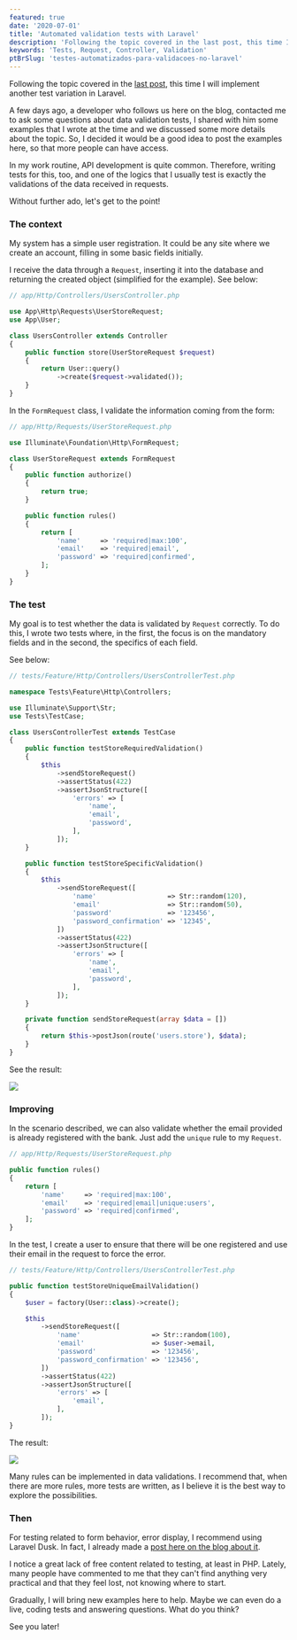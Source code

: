 ```yaml
---
featured: true
date: '2020-07-01'
title: 'Automated validation tests with Laravel'
description: 'Following the topic covered in the last post, this time I will implement another test variation in Laravel. Validation of request data.'
keywords: 'Tests, Request, Controller, Validation'
ptBrSlug: 'testes-automatizados-para-validacoes-no-laravel'
---
```


Following the topic covered in the [last post](/blog/posts/automated-email-testing-with-laravel), this time I will
implement another test variation in Laravel.

A few days ago, a developer who follows us here on the blog, contacted me to ask some questions about data validation
tests, I shared with him some examples that I wrote at the time and we discussed some more details about the topic. So,
I decided it would be a good idea to post the examples here, so that more people can have access.

In my work routine, API development is quite common. Therefore, writing tests for this, too, and one of the logics that
I usually test is exactly the validations of the data received in requests.

Without further ado, let's get to the point!

### The context

My system has a simple user registration. It could be any site where we create an account, filling in some basic fields
initially.

I receive the data through a `Request`, inserting it into the database and returning the created object (simplified for
the example). See below:

```php
// app/Http/Controllers/UsersController.php

use App\Http\Requests\UserStoreRequest;
use App\User;

class UsersController extends Controller
{
    public function store(UserStoreRequest $request)
    {
        return User::query()
            ->create($request->validated());
    }
}
```

In the `FormRequest` class, I validate the information coming from the form:

```php
// app/Http/Requests/UserStoreRequest.php

use Illuminate\Foundation\Http\FormRequest;

class UserStoreRequest extends FormRequest
{
    public function authorize()
    {
        return true;
    }

    public function rules()
    {
        return [
            'name'     => 'required|max:100',
            'email'    => 'required|email',
            'password' => 'required|confirmed',
        ];
    }
}
```

### The test

My goal is to test whether the data is validated by `Request` correctly. To do this, I wrote two tests where, in the
first, the focus is on the mandatory fields and in the second, the specifics of each field.

See below:

```php
// tests/Feature/Http/Controllers/UsersControllerTest.php

namespace Tests\Feature\Http\Controllers;

use Illuminate\Support\Str;
use Tests\TestCase;

class UsersControllerTest extends TestCase
{
    public function testStoreRequiredValidation()
    {
        $this
            ->sendStoreRequest()
            ->assertStatus(422)
            ->assertJsonStructure([
                'errors' => [
                    'name',
                    'email',
                    'password',
                ],
            ]);
    }

    public function testStoreSpecificValidation()
    {
        $this
            ->sendStoreRequest([
                'name'                  => Str::random(120),
                'email'                 => Str::random(50),
                'password'              => '123456',
                'password_confirmation' => '12345',
            ])
            ->assertStatus(422)
            ->assertJsonStructure([
                'errors' => [
                    'name',
                    'email',
                    'password',
                ],
            ]);
    }

    private function sendStoreRequest(array $data = [])
    {
        return $this->postJson(route('users.store'), $data);
    }
}
```

See the result:

![](/images/posts/laravel-test-form-requests/two-tests.png)

### Improving

In the scenario described, we can also validate whether the email provided is already registered with the bank. Just add
the `unique` rule to my `Request`.

```php
// app/Http/Requests/UserStoreRequest.php

public function rules()
{
    return [
        'name'     => 'required|max:100',
        'email'    => 'required|email|unique:users',
        'password' => 'required|confirmed',
    ];
}
```

In the test, I create a user to ensure that there will be one registered and use their email in the request to force the
error.

```php
// tests/Feature/Http/Controllers/UsersControllerTest.php

public function testStoreUniqueEmailValidation()
{
    $user = factory(User::class)->create();

    $this
        ->sendStoreRequest([
            'name'                  => Str::random(100),
            'email'                 => $user->email,
            'password'              => '123456',
            'password_confirmation' => '123456',
        ])
        ->assertStatus(422)
        ->assertJsonStructure([
            'errors' => [
                'email',
            ],
        ]);
}
```

The result:

![](/images/posts/laravel-test-form-requests/three-tests.png)

Many rules can be implemented in data validations. I recommend that, when there are more rules, more tests are written,
as I believe it is the best way to explore the possibilities.

### Then

For testing related to form behavior, error display, I recommend using Laravel Dusk. In fact, I already made
a [post here on the blog about it](/blog/posts/automated-browsing-tests-with-laravel-dusk).

I notice a great lack of free content related to testing, at least in PHP. Lately, many people have commented to me that
they can't find anything very practical and that they feel lost, not knowing where to start.

Gradually, I will bring new examples here to help. Maybe we can even do a live, coding tests and answering questions.
What do you think?

See you later!
